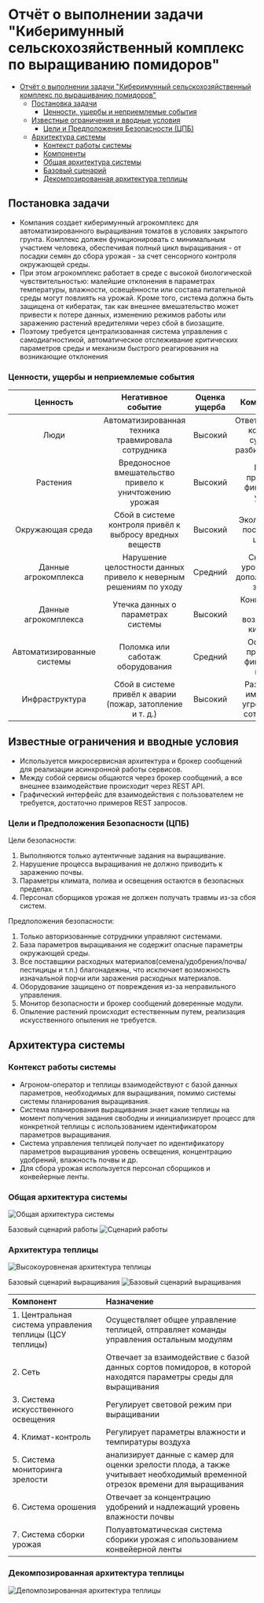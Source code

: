 # Отчёт о выполнении задачи "Киберимунный сельскохозяйственный комплекс по выращиванию помидоров"
- [Отчёт о выполнении задачи "Киберимунный сельскохозяйственный комплекс по выращиванию помидоров"](#отчёт-о-выполнении-задачи-name)
  - [Постановка задачи](#постановка-задачи)
    - [Ценности, ущербы и неприемлемые события](#ценности-ущербы-и-неприемлемые-события)
  - [Известные ограничения и вводные условия](#известные-ограничения-и-вводные-условия)
    - [Цели и Предположения Безопасности (ЦПБ)](#цели-и-предположения-безопасности-цпб)
  - [Архитектура системы](#архитектура-системы)
    - [Контекст работы системы](#контекст-работы-системы)
    - [Компоненты](#компоненты)
    - [Общая архитектура системы](#общая-архитектура-системы)
    - [Базовый сценарий](#базовый-сценарий)
    - [Декомпозированная архитектура теплицы](#декомпозированная-архитектура-теплицы)


## Постановка задачи
- Компания создает киберимунный агрокомплекс для автоматизированного выращивания томатов в условиях закрытого грунта. Комплекс должен функционировать с минимальным участием человека, обеспечивая полный цикл выращивания - от посадки семян до сбора урожая - за счет сенсорного контроля окружающей среды. 
- При этом агрокомплекс работает в среде с высокой биологической чувствительностью: малейшие отклонения в параметрах температуры, влажности, освещённости или состава питательной среды могут повлиять на урожай. Кроме того, система должна быть защищена от кибератак, так как внешнее вмешательство может привести к потере данных, изменению режимов работы или заражению растений вредителями через сбой в биозащите. 
- Поэтому требуется централизованная система управления с самодиагностикой, автоматическое отслеживание критических параметров среды и механизм быстрого реагирования на возникающие отклонения

### Ценности, ущербы и неприемлемые события

|Ценность|Негативное событие|Оценка ущерба|Комментарий|  
|:-:|:-:|:-:|:-:|
|Люди|Автоматизированная техника травмировала сотрудника|Высокий|Ответственность компании, судебные разбирательства|
|Растения|Вредоносное вмешательство привело к уничтожению урожая|Высокий|Потери продукции, финансовые убытки|  
|Окружающая среда|Сбой в системе контроля привёл к выбросу вредных веществ|Высокий|Экологические последствия, штрафы|  
|Данные агрокомплекса|Нарушение целостности данных привело к неверным решениям по уходу|Средний|Снижение урожайности, дополнительные затраты|  
|Данные агрокомплекса|Утечка данных о параметрах системы|Высокий|Конкурентные риски, возможность кибератак|
|Автоматизированные системы|Поломка или саботаж оборудования|Средний|Остановка процессов, финансовые потери|  
|Инфраструктура|Сбой в системе привёл к аварии (пожар, затопление и т. д.)|Высокий|Разрушение имущества, угроза жизни сотрудников|

## Известные ограничения и вводные условия
- Используется микросервисная архитектура и брокер сообщений для реализации асинхронной работы сервисов.
- Между собой сервисы общаются через брокер сообщений, а все внешнее взаимодействие происходит через REST API.
- Графический интерфейс для взаимодействия с пользователем не требуется, достаточно примеров REST запросов.

### Цели и Предположения Безопасности (ЦПБ)
Цели безопасности:
1. Выполняются только аутентичные задания на выращивание.
2. Нарушение процесса выращивания не должно приводить к заражению почвы.
3. Параметры климата, полива и освещения остаются в безопасных пределах.
4. Персонал сборщиков урожая не должен получать травмы из-за сбоя систем.

Предположения безопасности:
1. Только авторизованные сотрудники управляют системами.
2. База параметров выращивания не содержит опасные параметры окружающей среды.
3. Все поставщики расходных материалов(семена/удобрения/почва/пестицицы и т.п.) благонадежны, что исключает возможность изначальной порчи или заражения расходных материалов.
4. Оборудование защищено от повреждения из-за неправильного управления.
5. Монитор безопасности и брокер сообщений доверенные модули.
6. Опыление растений происходит естественным путем, реализация искусственного опыления не требуется.

## Архитектура системы
### Контекст работы системы
- Агроном-оператор и теплицы взаимодействуют с базой данных параметров, необходимых для выращивания, помимо системы системы планирования выращивания.
- Система планирования выращивания знает какие теплицы на момент получения задания свободны и инициализирует процесс для конкретной теплицы с использованием идентификатором параметров выращивания.
- Система управления теплицей получает по идентификатору параметров выращивания уровень освещения, концентрацию удобрений, влажность почвы и др.
- Для сбора урожая используется персонал сборщиков и конвейерные ленты.

### Общая архитектура системы
![Общая архитектура системы](img/general-scheme.png)

Базовый сценарий работы
![Сценарий работы](img/general-proccessing-scheme.png)

### Архитектура теплицы
![Высокоуровненая архитектура теплицы](img/greenhouse-scheme.png)

Базовый сценарий выращивания
![Базовый сценарий выращивания](img/greenhouse-proccessing-scheme.png)

|Компонент|Назначение|
|:--|:--|
|1. Центральная система управления теплицы (ЦСУ теплицы)| Осуществляет общее управление теплицей, отправляет команды управления остальным модулям |
|2. Сеть | Отвечает за взаимодействие с базой данных сортов помидоров, в которой находятся параметры среды для выращивания |
|3. Система искусственного освещения| Регулирует световой режим при выращивании|
|4. Климат-контроль| Регулирует параметры влажности и темпиратуры воздуха|
|5. Система мониторинга зрелости| анализирует данные с камер для оценки зрелости плода, а также учитывает необходимый временной отрезок времени для выращивания|
|6. Система орошения| Отвечает за концентрацию удобрений и надлежащий уровень влажности почвы |
|7. Система сборки урожая| Полуавтоматическая система сборики урожая с ипользованием конвейерной ленты |

### Декомпозированная архитектура теплицы
![Депомпозированная архитектура теплицы](img/decomposed-greenhouse-scheme.png)